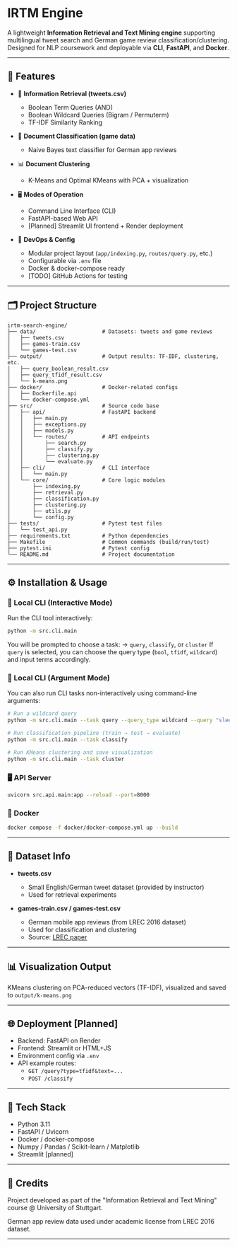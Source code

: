 # IRTM Engine

A lightweight **Information Retrieval and Text Mining engine** supporting multilingual tweet search and German game review classification/clustering. Designed for NLP coursework and deployable via **CLI**, **FastAPI**, and **Docker**.

---

## 🚀 Features

- 🔎 **Information Retrieval (tweets.csv)**

  - Boolean Term Queries (AND)
  - Boolean Wildcard Queries (Bigram / Permuterm)
  - TF-IDF Similarity Ranking

- 🧠 **Document Classification (game data)**

  - Naive Bayes text classifier for German app reviews

- 📊 **Document Clustering**

  - K-Means and Optimal KMeans with PCA + visualization

- 🖥️ **Modes of Operation**

  - Command Line Interface (CLI)
  - FastAPI-based Web API
  - [Planned] Streamlit UI frontend + Render deployment

- 🐳 **DevOps & Config**
  - Modular project layout (`app/indexing.py`, `routes/query.py`, etc.)
  - Configurable via `.env` file
  - Docker & docker-compose ready
  - [TODO] GitHub Actions for testing

---

## 🗂️ Project Structure

```
irtm-search-engine/
├── data/                     # Datasets: tweets and game reviews
│   ├── tweets.csv
│   ├── games-train.csv
│   └── games-test.csv
├── output/                   # Output results: TF-IDF, clustering, etc.
│   ├── query_boolean_result.csv
│   ├── query_tfidf_result.csv
│   └── k-means.png
├── docker/                   # Docker-related configs
│   ├── Dockerfile.api
│   └── docker-compose.yml
├── src/                      # Source code base
│   ├── api/                  # FastAPI backend
│   │   ├── main.py
│   │   ├── exceptions.py
│   │   ├── models.py
│   │   └── routes/           # API endpoints
│   │       ├── search.py
│   │       ├── classify.py
│   │       ├── clustering.py
│   │       └── evaluate.py
│   ├── cli/                  # CLI interface
│   │   └── main.py
│   └── core/                 # Core logic modules
│       ├── indexing.py
│       ├── retrieval.py
│       ├── classification.py
│       ├── clustering.py
│       ├── utils.py
│       └── config.py
├── tests/                    # Pytest test files
│   └── test_api.py
├── requirements.txt          # Python dependencies
├── Makefile                  # Common commands (build/run/test)
├── pytest.ini                # Pytest config
└── README.md                 # Project documentation
```

---

## ⚙️ Installation & Usage

### 🧪 Local CLI (Interactive Mode)

Run the CLI tool interactively:

```bash
python -m src.cli.main
```

You will be prompted to choose a task:
→ `query`, `classify`, or `cluster`
If `query` is selected, you can choose the query type (`bool`, `tfidf`, `wildcard`) and input terms accordingly.

### 🧪 Local CLI (Argument Mode)

You can also run CLI tasks non-interactively using command-line arguments:

```bash
# Run a wildcard query
python -m src.cli.main --task query --query_type wildcard --query "slee* cat"

# Run classification pipeline (train → test → evaluate)
python -m src.cli.main --task classify

# Run KMeans clustering and save visualization
python -m src.cli.main --task cluster
```

### 🖥️ API Server

```bash
uvicorn src.api.main:app --reload --port=8000
```

### 🐳 Docker

```bash
docker compose -f docker/docker-compose.yml up --build
```

---

## 📂 Dataset Info

- **tweets.csv**

  - Small English/German tweet dataset (provided by instructor)
  - Used for retrieval experiments

- **games-train.csv / games-test.csv**
  - German mobile app reviews (from LREC 2016 dataset)
  - Used for classification and clustering
  - Source: [LREC paper](http://www.lrec-conf.org/proceedings/lrec2016/pdf/59_Paper.pdf)

---

## 📊 Visualization Output

KMeans clustering on PCA-reduced vectors (TF-IDF), visualized and saved to `output/k-means.png`

---

## 🌐 Deployment [Planned]

- Backend: FastAPI on Render
- Frontend: Streamlit or HTML+JS
- Environment config via `.env`
- API example routes:
  - `GET /query?type=tfidf&text=...`
  - `POST /classify`

---

## 📌 Tech Stack

- Python 3.11
- FastAPI / Uvicorn
- Docker / docker-compose
- Numpy / Pandas / Scikit-learn / Matplotlib
- Streamlit [planned]

---

## 🙏 Credits

Project developed as part of the "Information Retrieval and Text Mining" course @ University of Stuttgart.

German app review data used under academic license from LREC 2016 dataset.

---
